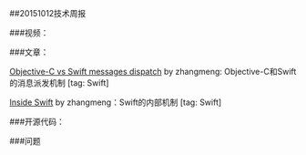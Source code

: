 ##20151012技术周报

###视频：

###文章：

[Objective-C vs Swift messages dispatch](http://blog.untitledkingdom.co.uk/obj-c-vs-swift/) by zhangmeng: Objective-C和Swift的消息派发机制 [tag: Swift]

[Inside Swift](http://www.eswick.com/2014/06/inside-swift/) by zhangmeng：Swift的内部机制 [tag: Swift]

###开源代码：


###问题

